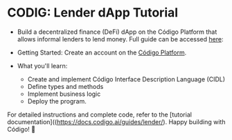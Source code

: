 # CODIG: Lender dApp Tutorial 
- Build a decentralized finance (DeFi) dApp on the Código Platform that allows informal lenders to lend money. Full guide can be accessed [here](https://docs.codigo.ai/guides/lender/):

- Getting Started: Create an account on the [Código Platform](https://comics-flash-0kc.craft.me/zc1eNgBRsc5jmX).
- What you'll learn:
  - Create and implement Código Interface Description Language (CIDL)
  - Define types and methods
  - Implement business logic
  - Deploy the program.

For detailed instructions and complete code, refer to the [tutorial documentation]((https://docs.codigo.ai/guides/lender/). Happy building with Código! 🚀